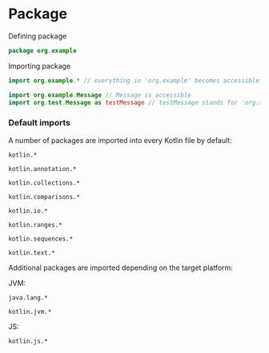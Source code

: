 # Package

Defining package
```kotlin
package org.example
```

Importing package
```kotlin
import org.example.* // everything in 'org.example' becomes accessible

import org.example.Message // Message is accessible
import org.test.Message as testMessage // testMessage stands for 'org.test.Message'
```



### Default imports
A number of packages are imported into every Kotlin file by default:

```
kotlin.*

kotlin.annotation.*

kotlin.collections.*

kotlin.comparisons.*

kotlin.io.*

kotlin.ranges.*

kotlin.sequences.*

kotlin.text.*
```
Additional packages are imported depending on the target platform:

JVM:
```
java.lang.*

kotlin.jvm.*
```
JS:

```
kotlin.js.*
```

